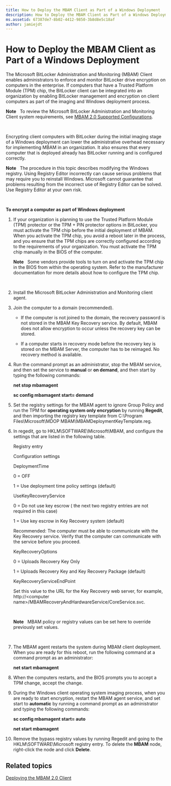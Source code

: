 ```yaml
---
title: How to Deploy the MBAM Client as Part of a Windows Deployment
description: How to Deploy the MBAM Client as Part of a Windows Deployment
ms.assetid: 67387de7-8b02-4412-9850-3b8d8e5c18af
author: jamiejdt
---
```


# How to Deploy the MBAM Client as Part of a Windows Deployment


The Microsoft BitLocker Administration and Monitoring (MBAM) Client enables administrators to enforce and monitor BitLocker drive encryption on computers in the enterprise. If computers that have a Trusted Platform Module (TPM) chip, the BitLocker client can be integrated into an organization by enabling BitLocker management and encryption on client computers as part of the imaging and Windows deployment process.

**Note**  
To review the Microsoft BitLocker Administration and Monitoring Client system requirements, see [MBAM 2.0 Supported Configurations](mbam-20-supported-configurations-mbam-2.md).

 

Encrypting client computers with BitLocker during the initial imaging stage of a Windows deployment can lower the administrative overhead necessary for implementing MBAM in an organization. It also ensures that every computer that is deployed already has BitLocker running and is configured correctly.

**Note**  
The procedure in this topic describes modifying the Windows registry. Using Registry Editor incorrectly can cause serious problems that may require you to reinstall Windows. Microsoft cannot guarantee that problems resulting from the incorrect use of Registry Editor can be solved. Use Registry Editor at your own risk.

 

**To encrypt a computer as part of Windows deployment**

1.  If your organization is planning to use the Trusted Platform Module (TPM) protector or the TPM + PIN protector options in BitLocker, you must activate the TPM chip before the initial deployment of MBAM. When you activate the TPM chip, you avoid a reboot later in the process, and you ensure that the TPM chips are correctly configured according to the requirements of your organization. You must activate the TPM chip manually in the BIOS of the computer.

    **Note**  
    Some vendors provide tools to turn on and activate the TPM chip in the BIOS from within the operating system. Refer to the manufacturer documentation for more details about how to configure the TPM chip.

     

2.  Install the Microsoft BitLocker Administration and Monitoring client agent.

3.  Join the computer to a domain (recommended).

    -   If the computer is not joined to the domain, the recovery password is not stored in the MBAM Key Recovery service. By default, MBAM does not allow encryption to occur unless the recovery key can be stored.

    -   If a computer starts in recovery mode before the recovery key is stored on the MBAM Server, the computer has to be reimaged. No recovery method is available.

4.  Run the command prompt as an administrator, stop the MBAM service, and then set the service to **manual** or **on demand**, and then start by typing the following commands:

    **net stop mbamagent**

    **sc config mbamagent start= demand**

5.  Set the registry settings for the MBAM agent to ignore Group Policy and run the TPM for **operating system only encryption** by running **Regedit**, and then importing the registry key template from C:\\Program Files\\Microsoft\\MDOP MBAM\\MBAMDeploymentKeyTemplate.reg.

6.  In regedit, go to HKLM\\SOFTWARE\\Microsoft\\MBAM, and configure the settings that are listed in the following table.

    Registry entry

    Configuration settings

    DeploymentTime

    0 = OFF

    1 = Use deployment time policy settings (default)

    UseKeyRecoveryService

    0 = Do not use key escrow ( the next two registry entries are not required in this case)

    1 = Use key escrow in Key Recovery system (default)

    Recommended: The computer must be able to communicate with the Key Recovery service. Verify that the computer can communicate with the service before you proceed.

    KeyRecoveryOptions

    0 = Uploads Recovery Key Only

    1 = Uploads Recovery Key and Key Recovery Package (default)

    KeyRecoveryServiceEndPoint

    Set this value to the URL for the Key Recovery web server, for example, http://&lt;computer name&gt;/MBAMRecoveryAndHardwareService/CoreService.svc.

     

    **Note**  
    MBAM policy or registry values can be set here to override previously set values.

     

7.  The MBAM agent restarts the system during MBAM client deployment. When you are ready for this reboot, run the following command at a command prompt as an administrator:

    **net start mbamagent**

8.  When the computers restarts, and the BIOS prompts you to accept a TPM change, accept the change.

9.  During the Windows client operating system imaging process, when you are ready to start encryption, restart the MBAM agent service, and set start to **automatic** by running a command prompt as an administrator and typing the following commands:

    **sc config mbamagent start= auto**

    **net start mbamagent**

10. Remove the bypass registry values by running Regedit and going to the HKLM\\SOFTWARE\\Microsoft registry entry. To delete the **MBAM** node, right-click the node and click **Delete**.

## Related topics


[Deploying the MBAM 2.0 Client](deploying-the-mbam-20-client-mbam-2.md)

 

 





